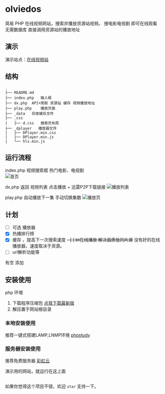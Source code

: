 # olviedos
简易 PHP 在线视频网站，搜索并播放资源站视频。
搜电影电视剧 即可在线观看
无需数据库 直接调用资源站的播放地址

## 演示
   演示站点：️[在线视频站](http://jx.unkaer.tk/)

## 结构
```
.
├── README.md
├── index.php   输入框
├── dx.php  API+爬取 资源站 缓存 视频播放地址
├── play.php    播放页面
├── _data   存放缓存文件    
├── _css    
|   ├── d.css   搜索页布局
├── _dplayer   播放器文件
|   ├── DPlayer.min.css
|   ├── DPlayer.min.js
|   └── hls.min.js
```
## 运行流程
index.php
 视频搜索框  热门电影、电视剧  
![首页](https://gitee.com/unkaer/blog/raw/master/images/material/20200701173611.webp)

dx.php
返回 视频列表
点击播放  + 迅雷P2P下载链接
![播放列表](https://gitee.com/unkaer/blog/raw/master/images/material/20200701174024.webp)

play.php
自动播放下一集  手动切换集数
![播放页](https://gitee.com/unkaer/blog/raw/master/images/material/20200701174347.webp)


## 计划
- [ ] 可选 播放器
- [x] 热播排行榜
- [x] 缓存 ，提高下一次搜索速度
~~- [ ] bt在线播放 解决画质低的片源~~  没有好的在线播放器，速度取决于资源。
- [ ] url解析功能等

 有空 添加

## 安装使用
php 环境
1. 下载程序压缩包 [点我下载最新版](https://github.com/unkaer/olvideo/archive/master.zip)
2. 解压置于网站根目录

### 本地安装使用
推荐一键式搭建LAMP,LNMP环境
[phpstudy](https://www.unkaer.cf/phpstudy.html)

### 服务器安装使用
推荐免费服务器
[彩虹云](https://www.unkaer.cf/free.html)

演示用的网站，就运行在这上面

## 
如果你觉得这个项目不错，欢迎 `star` 支持一下。
